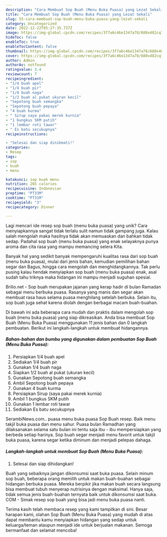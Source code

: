 ```yaml
---
description: "Cara Membuat Sop Buah (Menu Buka Puasa) yang Lezat Sekali"
title: "Cara Membuat Sop Buah (Menu Buka Puasa) yang Lezat Sekali"
slug: 55-cara-membuat-sop-buah-menu-buka-puasa-yang-lezat-sekali
category: Uncategorized
date: 2022-12-22T05:27:35.737Z
image: https://img-global.cpcdn.com/recipes/3f7a6c46e1347a78/680x482cq70/sop-buah-menu-buka-puasa-foto-resep-utama.jpg
hideToc: false
enableToc: true
enableTocContent: false
thumbnail: https://img-global.cpcdn.com/recipes/3f7a6c46e1347a78/680x482cq70/sop-buah-menu-buka-puasa-foto-resep-utama.jpg
cover: https://img-global.cpcdn.com/recipes/3f7a6c46e1347a78/680x482cq70/sop-buah-menu-buka-puasa-foto-resep-utama.jpg
author: Admin
authorAv: notfound
ratingvalue: 3.4
reviewcount: 7
recipeingredient:
- "1/4 buah apel"
- "1/4 buah pir"
- "1/4 buah naga"
- "1/2 buah al pukat ukuran kecil"
- "Sepotong buah semangka"
- "Sepotong buah pepaya"
- "4 buah kurma"
- " Sirup saya pakai merek kurnia"
- "1 bungkus SKM putih"
- "1 lembar roti tawar"
- " Es batu secukupnya"
recipeinstructions:

- "Selesai dan siap dinikmati!"
categories:
- Resep
tags:
- sop
- buah
- menu

katakunci: sop buah menu 
nutrition: 265 calories
recipecuisine: Indonesian
preptime: "PT33M"
cooktime: "PT31M"
recipeyield: "3"
recipecategory: Dinner

---
```





Lagi mencari ide resep sop buah (menu buka puasa) yang unik? Cara menyiapkannya sangat tidak terlalu sulit namun tidak gampang juga. Kalau salah mengolah maka hasilnya tidak akan memuaskan dan bahkan tidak sedap. Padahal sop buah (menu buka puasa) yang enak selayaknya punya aroma dan cita rasa yang mampu memancing selera Kita.





Banyak hal yang sedikit banyak mempengaruhi kualitas rasa dari sop buah (menu buka puasa), mulai dari jenis bahan, kemudian pemilihan bahan segar dan Bagus, hingga cara mengolah dan menghidangkannya. Tak perlu pusing kalau hendak menyiapkan sop buah (menu buka puasa) enak,      asal sudah tahu triknya maka hidangan ini mampu menjadi suguhan spesial.














Brilio.net - Sop buah merupakan jajanan yang kerap hadir di bulan Ramadan sebagai menu berbuka puasa. Rasanya yang manis dan segar akan membuat rasa haus selama puasa menghilang setelah berbuka. Selain itu, sop buah juga sehat karena diolah dengan berbagai macam buah-buahan.






Di bawah ini ada beberapa cara mudah dan praktis dalam mengolah sop buah (menu buka puasa) yang siap dikreasikan. Anda bisa membuat Sop Buah (Menu Buka Puasa) menggunakan 11 jenis bahan dan 0 langkah pembuatan. Berikut ini langkah-langkah untuk membuat hidangannya.

<!--inarticleads1-->

##### Bahan-bahan dan bumbu yang digunakan dalam pembuatan Sop Buah (Menu Buka Puasa):

1. Persiapkan 1/4 buah apel
1. Sediakan 1/4 buah pir
1. Gunakan 1/4 buah naga
1. Siapkan 1/2 buah al pukat (ukuran kecil)
1. Gunakan Sepotong buah semangka
1. Ambil Sepotong buah pepaya
1. Gunakan 4 buah kurma
1. Persiapkan  Sirup (saya pakai merek kurnia)
1. Ambil 1 bungkus SKM putih
1. Gunakan 1 lembar roti tawar
1. Sediakan  Es batu secukupnya


SerambiNews.com.. puasa menu buka puasa Sop Buah resep. Baik menu takjil buka puasa dan menu sahur. Puasa bulan Ramadhan yang dilaksanakan selama satu bulan ini tentu saja ibu - ibu mempersiapkan yang berbeda setiap harinya. Sop buah segar menjadi menu favorit untuk takjil buka puasa, karena segar ketika diminum dan menjadi pelepas dahaga. 

<!--inarticleads2-->

##### Langkah-langkah untuk membuat Sop Buah (Menu Buka Puasa):


1. Selesai dan siap dihidangkan!

Buah yang sebaiknya jangan dikonsumsi saat buka puasa. Selain minum sop buah, beberapa orang memilih untuk makan buah-buahan sebagai hidangan berbuka puasa. Mereka berpikir jika makan buah secara langsung bisa membuat tubuh menyerap nutrisinya dengan maksimal. Hanya saja, tidak semua jenis buah-buahan ternyata baik untuk dikonsumsi saat buka. COM - Simak resep sop buah yang bisa jadi menu buka puasa nanti. 

Terima kasih telah membaca resep yang kami tampilkan di sini. Besar harapan kami, olahan Sop Buah (Menu Buka Puasa) yang mudah di atas dapat membantu kamu menyiapkan hidangan yang sedap untuk keluarga/teman ataupun menjadi ide untuk berjualan makanan. Semoga bermanfaat dan selamat mencoba!
